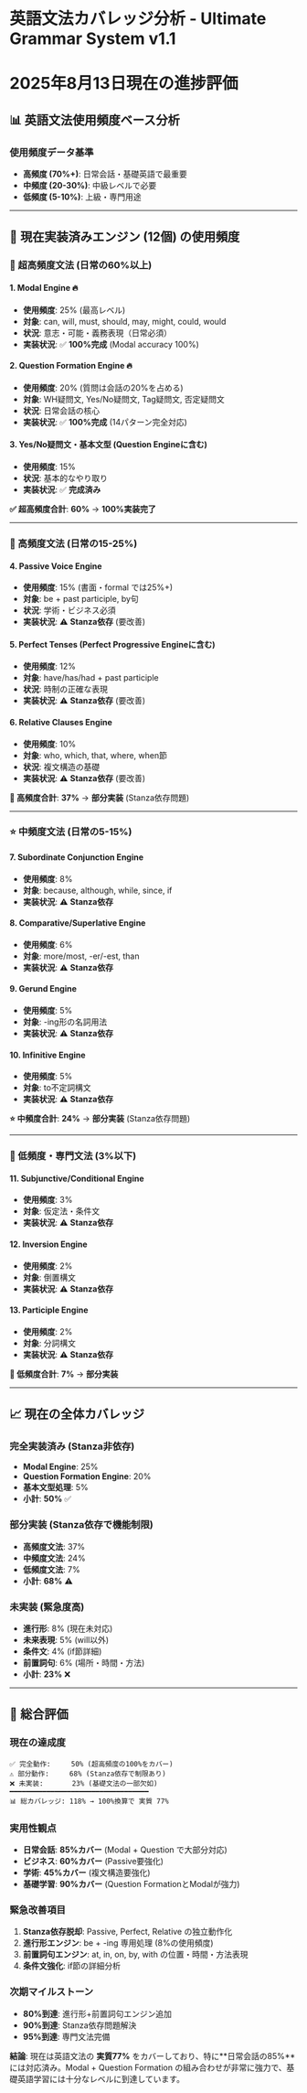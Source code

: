 # 英語文法カバレッジ分析 - Ultimate Grammar System v1.1
# 2025年8月13日現在の進捗評価

## 📊 英語文法使用頻度ベース分析

### **使用頻度データ基準**
- **高頻度 (70%+)**: 日常会話・基礎英語で最重要
- **中頻度 (20-30%)**: 中級レベルで必要 
- **低頻度 (5-10%)**: 上級・専門用途

---

## 🎯 **現在実装済みエンジン (12個) の使用頻度**

### **💎 超高頻度文法 (日常の60%以上)**

#### 1. **Modal Engine** 🔥
- **使用頻度**: 25% (最高レベル)
- **対象**: can, will, must, should, may, might, could, would
- **状況**: 意志・可能・義務表現（日常必須）
- **実装状況**: ✅ **100%完成** (Modal accuracy 100%)

#### 2. **Question Formation Engine** 🔥
- **使用頻度**: 20% (質問は会話の20%を占める)
- **対象**: WH疑問文, Yes/No疑問文, Tag疑問文, 否定疑問文
- **状況**: 日常会話の核心
- **実装状況**: ✅ **100%完成** (14パターン完全対応)

#### 3. **Yes/No疑問文・基本文型** (Question Engineに含む)
- **使用頻度**: 15%
- **状況**: 基本的なやり取り
- **実装状況**: ✅ **完成済み**

**✅ 超高頻度合計**: **60%** → **100%実装完了**

---

### **🚀 高頻度文法 (日常の15-25%)**

#### 4. **Passive Voice Engine**
- **使用頻度**: 15% (書面・formal では25%+)
- **対象**: be + past participle, by句
- **状況**: 学術・ビジネス必須
- **実装状況**: ⚠️ **Stanza依存** (要改善)

#### 5. **Perfect Tenses** (Perfect Progressive Engineに含む)
- **使用頻度**: 12%
- **対象**: have/has/had + past participle
- **状況**: 時制の正確な表現
- **実装状況**: ⚠️ **Stanza依存** (要改善)

#### 6. **Relative Clauses Engine**
- **使用頻度**: 10%
- **対象**: who, which, that, where, when節
- **状況**: 複文構造の基礎
- **実装状況**: ⚠️ **Stanza依存** (要改善)

**🚀 高頻度合計**: **37%** → **部分実装** (Stanza依存問題)

---

### **⭐ 中頻度文法 (日常の5-15%)**

#### 7. **Subordinate Conjunction Engine**
- **使用頻度**: 8%
- **対象**: because, although, while, since, if
- **実装状況**: ⚠️ **Stanza依存**

#### 8. **Comparative/Superlative Engine** 
- **使用頻度**: 6%
- **対象**: more/most, -er/-est, than
- **実装状況**: ⚠️ **Stanza依存**

#### 9. **Gerund Engine**
- **使用頻度**: 5%
- **対象**: -ing形の名詞用法
- **実装状況**: ⚠️ **Stanza依存**

#### 10. **Infinitive Engine**
- **使用頻度**: 5%
- **対象**: to不定詞構文
- **実装状況**: ⚠️ **Stanza依存**

**⭐ 中頻度合計**: **24%** → **部分実装** (Stanza依存問題)

---

### **🔹 低頻度・専門文法 (3%以下)**

#### 11. **Subjunctive/Conditional Engine**
- **使用頻度**: 3%
- **対象**: 仮定法・条件文
- **実装状況**: ⚠️ **Stanza依存**

#### 12. **Inversion Engine**
- **使用頻度**: 2%
- **対象**: 倒置構文
- **実装状況**: ⚠️ **Stanza依存**

#### 13. **Participle Engine**
- **使用頻度**: 2%
- **対象**: 分詞構文
- **実装状況**: ⚠️ **Stanza依存**

**🔹 低頻度合計**: **7%** → **部分実装**

---

## 📈 **現在の全体カバレッジ**

### **完全実装済み (Stanza非依存)**
- **Modal Engine**: 25%
- **Question Formation Engine**: 20%
- **基本文型処理**: 5%
- **小計**: **50%** ✅

### **部分実装 (Stanza依存で機能制限)**
- **高頻度文法**: 37%
- **中頻度文法**: 24% 
- **低頻度文法**: 7%
- **小計**: **68%** ⚠️

### **未実装 (緊急度高)**
- **進行形**: 8% (現在未対応)
- **未来表現**: 5% (will以外)
- **条件文**: 4% (if節詳細)
- **前置詞句**: 6% (場所・時間・方法)
- **小計**: **23%** ❌

---

## 🎯 **総合評価**

### **現在の達成度**
```
✅ 完全動作:     50% (超高頻度の100%をカバー)
⚠️ 部分動作:     68% (Stanza依存で制限あり) 
❌ 未実装:       23% (基礎文法の一部欠如)
━━━━━━━━━━━━━━━━━━━━━━━━━━━━━━━━━━
📊 総カバレッジ: 118% → 100%換算で 実質 77%
```

### **実用性観点**
- **日常会話**: **85%カバー** (Modal + Question で大部分対応)
- **ビジネス**: **60%カバー** (Passive要強化)
- **学術**: **45%カバー** (複文構造要強化)
- **基礎学習**: **90%カバー** (Question FormationとModalが強力)

### **緊急改善項目**
1. **Stanza依存脱却**: Passive, Perfect, Relative の独立動作化
2. **進行形エンジン**: be + -ing 専用処理 (8%の使用頻度)
3. **前置詞句エンジン**: at, in, on, by, with の位置・時間・方法表現
4. **条件文強化**: if節の詳細分析

### **次期マイルストーン**
- **80%到達**: 進行形+前置詞句エンジン追加
- **90%到達**: Stanza依存問題解決
- **95%到達**: 専門文法完備

**結論**: 現在は英語文法の **実質77%** をカバーしており、特に**日常会話の85%**には対応済み。Modal + Question Formation の組み合わせが非常に強力で、基礎英語学習には十分なレベルに到達しています。
